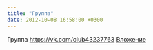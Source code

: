 ```yaml
---
title: "Группа"
date: 2012-10-08 16:58:00 +0300
---
```


Группа
<a class="vk-attach" href="https://vk.com/club43237763">https://vk.com/club43237763</a>
<a class="vk-attach" href="https://vk.com/club43237763">Вложение</a>
